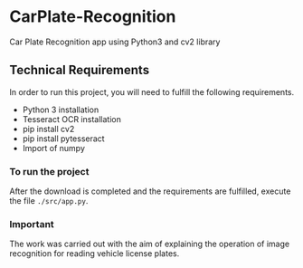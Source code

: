 # CarPlate-Recognition
Car Plate Recognition app using Python3 and cv2 library

## Technical Requirements
In order to run this project, you will need to fulfill the following requirements.
- Python 3 installation
- Tesseract OCR installation
- pip install cv2
- pip install pytesseract
- Import of numpy

### To run the project
After the download is completed and the requirements are fulfilled, execute the file `./src/app.py`.


### Important
The work was carried out with the aim of explaining the operation of image recognition for reading vehicle license plates.
